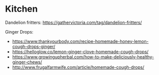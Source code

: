 # Kitchen

Dandelion fritters: https://gathervictoria.com/tag/dandelion-fritters/

Ginger Drops:
 * https://www.thankyourbody.com/recipe-homemade-honey-lemon-cough-drops-ginger/
 * https://helloglow.co/lemon-ginger-clove-homemade-cough-drops/
 * https://www.growingupherbal.com/how-to-make-deliciously-healthy-ginger-chews/
 * http://www.frugalfarmwife.com/article/homemade-cough-drops/
